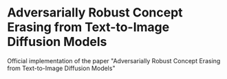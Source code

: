 # Adversarially Robust Concept Erasing from Text-to-Image Diffusion Models
Official implementation of the paper "Adversarially Robust Concept Erasing from Text-to-Image Diffusion Models"
